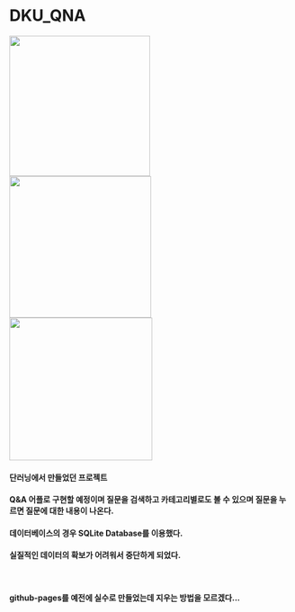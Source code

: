 # DKU_QNA

<img width="250" src="https://user-images.githubusercontent.com/64844115/92109021-41987d00-ee23-11ea-9228-9ca4128c1c2b.png">   <img width="252" src="https://user-images.githubusercontent.com/64844115/92109164-7e647400-ee23-11ea-9e16-fa631c2028cd.png">   <img width="254" src="https://user-images.githubusercontent.com/64844115/92109383-e2873800-ee23-11ea-976d-68a6ced3b4b5.png">

#### 단러닝에서 만들었던 프로젝트

#### Q&A 어플로 구현할 예정이며 질문을 검색하고 카테고리별로도 볼 수 있으며 질문을 누르면 질문에 대한 내용이 나온다.

#### 데이터베이스의 경우 SQLite Database를 이용했다.

#### 실질적인 데이터의 확보가 어려워서 중단하게 되었다.

<br>

#### github-pages를 예전에 실수로 만들었는데 지우는 방법을 모르겠다...

